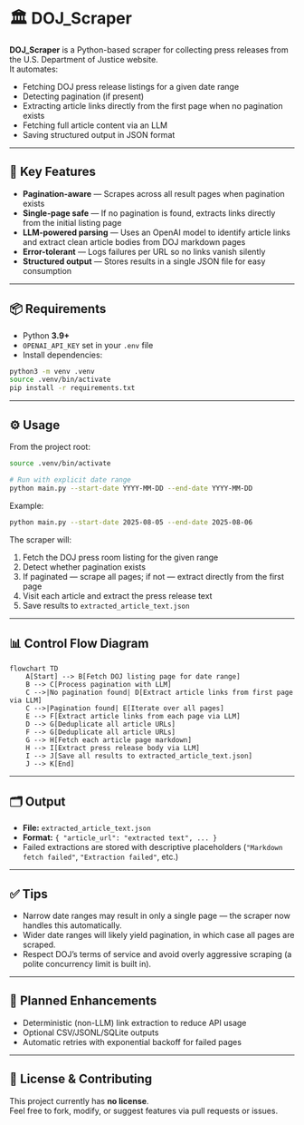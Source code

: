 # 🏛️ DOJ_Scraper

**DOJ_Scraper** is a Python-based scraper for collecting press releases from the U.S. Department of Justice website.  
It automates:

- Fetching DOJ press release listings for a given date range  
- Detecting pagination (if present)  
- Extracting article links directly from the first page when no pagination exists  
- Fetching full article content via an LLM  
- Saving structured output in JSON format

---

## 🚀 Key Features

- **Pagination-aware** — Scrapes across all result pages when pagination exists  
- **Single-page safe** — If no pagination is found, extracts links directly from the initial listing page  
- **LLM-powered parsing** — Uses an OpenAI model to identify article links and extract clean article bodies from DOJ markdown pages  
- **Error-tolerant** — Logs failures per URL so no links vanish silently  
- **Structured output** — Stores results in a single JSON file for easy consumption

---

## 📦 Requirements

- Python **3.9+**  
- `OPENAI_API_KEY` set in your `.env` file  
- Install dependencies:
```bash
python3 -m venv .venv
source .venv/bin/activate
pip install -r requirements.txt
```

---

## ⚙️ Usage

From the project root:

```bash
source .venv/bin/activate

# Run with explicit date range
python main.py --start-date YYYY-MM-DD --end-date YYYY-MM-DD
```

Example:
```bash
python main.py --start-date 2025-08-05 --end-date 2025-08-06
```

The scraper will:

1. Fetch the DOJ press room listing for the given range  
2. Detect whether pagination exists  
3. If paginated — scrape all pages; if not — extract directly from the first page  
4. Visit each article and extract the press release text  
5. Save results to `extracted_article_text.json`

---

## 📊 Control Flow Diagram

```mermaid
flowchart TD
    A[Start] --> B[Fetch DOJ listing page for date range]
    B --> C[Process pagination with LLM]
    C -->|No pagination found| D[Extract article links from first page via LLM]
    C -->|Pagination found| E[Iterate over all pages]
    E --> F[Extract article links from each page via LLM]
    D --> G[Deduplicate all article URLs]
    F --> G[Deduplicate all article URLs]
    G --> H[Fetch each article page markdown]
    H --> I[Extract press release body via LLM]
    I --> J[Save all results to extracted_article_text.json]
    J --> K[End]
```

---

## 🗂️ Output

- **File:** `extracted_article_text.json`  
- **Format:** `{ "article_url": "extracted text", ... }`  
- Failed extractions are stored with descriptive placeholders (`"Markdown fetch failed"`, `"Extraction failed"`, etc.)

---

## ✅ Tips

- Narrow date ranges may result in only a single page — the scraper now handles this automatically.  
- Wider date ranges will likely yield pagination, in which case all pages are scraped.  
- Respect DOJ’s terms of service and avoid overly aggressive scraping (a polite concurrency limit is built in).

---

## 🔧 Planned Enhancements

- Deterministic (non-LLM) link extraction to reduce API usage  
- Optional CSV/JSONL/SQLite outputs  
- Automatic retries with exponential backoff for failed pages

---

## 📄 License & Contributing

This project currently has **no license**.  
Feel free to fork, modify, or suggest features via pull requests or issues.
